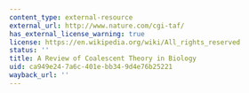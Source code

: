 ```yaml
---
content_type: external-resource
external_url: http://www.nature.com/cgi-taf/
has_external_license_warning: true
license: https://en.wikipedia.org/wiki/All_rights_reserved
status: ''
title: A Review of Coalescent Theory in Biology
uid: ca949e24-7a6c-401e-bb34-9d4e76b25221
wayback_url: ''
---
```

